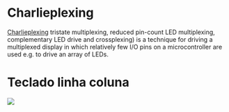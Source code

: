 # Charlieplexing

[Charlieplexing](https://en.wikipedia.org/wiki/Charlieplexing)  tristate multiplexing, reduced pin-count LED multiplexing, complementary LED drive and crossplexing) is a technique
for driving a multiplexed display in which relatively few I/O pins on a microcontroller are used e.g. to drive an array of LEDs. 

# Teclado linha coluna

![](https://tuxbotix.files.wordpress.com/2015/12/sch_keyboard.gif)
